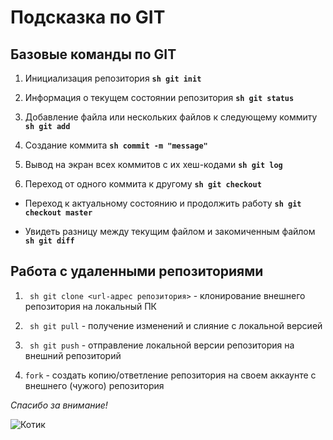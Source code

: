 # Подсказка по GIT

## Базовые команды по GIT

1. Инициализация репозитория
**```sh git init```**

2. Информация о текущем состоянии репозитория
**```sh git status```**

3. Добавление файла или нескольких файлов к следующему коммиту
**```sh git add```**

4. Создание коммита 
**```sh commit -m "message"```**

5. Вывод на экран всех коммитов с их хеш-кодами 
**```sh git log```**

6. Переход от одного коммита к другому
**```sh git checkout```**

* Переход к актуальному состоянию и продолжить работу 
**```sh git checkout master```**

* Увидеть разницу между текущим файлом и закомиченным файлом **```sh git diff```**


## Работа с удаленными репозиториями

1. ``` sh git clone <url-адрес репозитория>``` - клонирование внешнего репозитория на локальный ПК

2. ``` sh git pull``` - получение изменений и слияние с локальной версией

3. ``` sh git push``` - отправление локальной версии репозитория на внешний репозиторий

4. ```fork``` - создать копию/ответление репозитория на своем аккаунте с внешнего (чужого) репозитория

*Спасибо за внимание!*

![Котик](IMG_5403.JPG)
